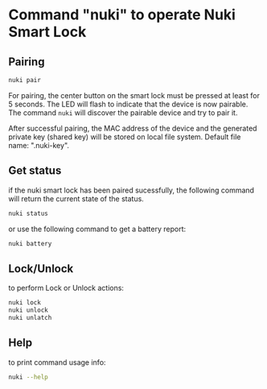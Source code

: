 # Command "nuki" to operate Nuki Smart Lock

## Pairing

```bash
nuki pair
```

For pairing, the center button on the smart lock
must be pressed at least for 5 seconds. The LED
will flash to indicate that the device is now pairable.
The command ```nuki``` will discover the pairable device
and try to pair it.

After successful pairing, the MAC address of the device
and the generated private key (shared key) will be stored
on local file system. Default file name: ".nuki-key".

## Get status

if the nuki smart lock has been paired sucessfully, the following command
will return the current state of the status.

```bash
nuki status
```

or use the following command to get a battery report:
```bash
nuki battery
```

## Lock/Unlock
to perform Lock or Unlock actions:
```bash
nuki lock
nuki unlock
nuki unlatch
```

## Help
to print command usage info:
```bash
nuki --help
```